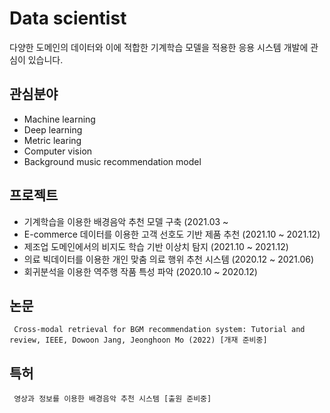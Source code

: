 # Data scientist
다양한 도메인의 데이터와 이에 적합한 기계학습 모델을 적용한 응용 시스템 개발에 관심이 있습니다.
## 관심분야
   * Machine learning
   * Deep learning
   * Metric learing
   * Computer vision
   * Background music recommendation model
## 프로젝트
   * 기계학습을 이용한 배경음악 추천 모델 구축 (2021.03 ~
   * E-commerce 데이터를 이용한 고객 선호도 기반 제품 추천 (2021.10 ~ 2021.12)
   * 제조업 도메인에서의 비지도 학습 기반 이상치 탐지 (2021.10 ~ 2021.12)
   * 의료 빅데이터를 이용한 개인 맞춤 의료 행위 추천 시스템 (2020.12 ~ 2021.06)
   * 회귀분석을 이용한 역주행 작품 특성 파악 (2020.10 ~ 2020.12)
## 논문
     Cross-modal retrieval for BGM recommendation system: Tutorial and review, IEEE, Dowoon Jang, Jeonghoon Mo (2022) [개재 준비중]
## 특허
     영상과 정보를 이용한 배경음악 추천 시스템 [출원 준비중]

